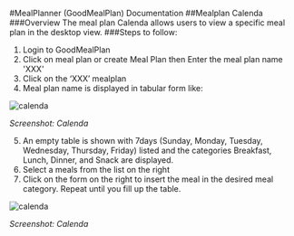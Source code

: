 #MealPlanner (GoodMealPlan) Documentation
##Mealplan Calenda
###Overview
The meal plan Calenda  allows users to view a specific meal plan in the desktop view.
###Steps to follow:
1.	Login to GoodMealPlan
2.	Click on meal plan or  create Meal Plan then Enter the meal plan name 'XXX' 
3.	Click on the ‘XXX’ mealplan 
4.	Meal plan name is displayed in tabular form like: 

 ![calenda](https://snipboard.io/eMlWHc.jpg) 
 
*Screenshot: Calenda*

5.	An empty table is shown with 7days (Sunday, Monday, Tuesday, Wednesday, Thursday, Friday) listed and the categories Breakfast, Lunch, Dinner, and Snack are displayed.
6.	Select a meals from the list on the right
7.	Click on the form on the right to insert the meal in the desired meal category. Repeat until you fill up the table. 
 

 ![calenda](https://snipboard.io/v0FJid.jpg) 
 
*Screenshot: Calenda*
